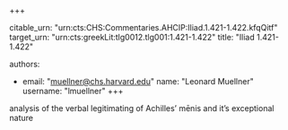 +++


citable_urn: "urn:cts:CHS:Commentaries.AHCIP:Iliad.1.421-1.422.kfqQitf"
target_urn: "urn:cts:greekLit:tlg0012.tlg001:1.421-1.422"
title: "Iliad 1.421-1.422"

authors:
- email: "muellner@chs.harvard.edu"
  name: "Leonard Muellner"
  username: "lmuellner"
+++

<p>analysis of the verbal legitimating of Achilles’ mēnis and it’s exceptional nature</p>